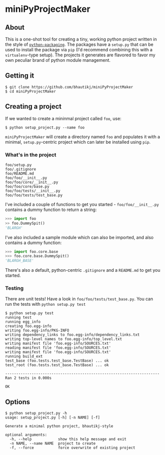 # miniPyProjectMaker

## About
This is a one-shot tool for creating a tiny, working python project written in the style of [`python-packaging`](http://python-packaging.readthedocs.io/en/latest/minimal.html). The packages have a `setup.py` that can be used to install the package via `pip` (I'd recommend combining this with a `virtualenv`-type setup). The projects it generates are flavored to favor my own peculiar brand of python module management.

## Getting it
```console
$ git clone https://github.com/bhautikj/miniPyProjectMaker
$ cd miniPyProjectMaker
```

## Creating a project
If we wanted to create a mininmal project called `foo`, use:
```console
$ python setup_project.py --name foo
```

`miniPyProjectMaker` will create a directory named `foo` and populates it with a minimal, `setup.py`-centric project which can later be installed using `pip`.

### What's in the project
```
foo/setup.py
foo/.gitignore
foo/README.md
foo/foo/__init__.py
foo/foo/core/__init__.py
foo/foo/core/base.py
foo/foo/tests/__init__.py
foo/foo/tests/test_base.py
```

I've included a couple of functions to get you started - `foo/foo/__init__.py` contains a dummy function to return a string:
```python
>>> import foo
>> foo.DummySpit()
'BLARGH'
```

I've also included a sample module which can also be imported, and also contains a dummy function:
```python
>>> import foo.core.base
>>> foo.core.base.DummySpit()
'BLARGH_BASE'
```

There's also a default, python-centric `.gitignore` and a `README.md` to get you started.

### Testing
There are unit tests! Have a look in `foo/foo/tests/test_base.py`. You can run the tests with `python setup.py test`

```console
$ python setup.py test
running test
running egg_info
creating foo.egg-info
writing foo.egg-info/PKG-INFO
writing dependency_links to foo.egg-info/dependency_links.txt
writing top-level names to foo.egg-info/top_level.txt
writing manifest file 'foo.egg-info/SOURCES.txt'
reading manifest file 'foo.egg-info/SOURCES.txt'
writing manifest file 'foo.egg-info/SOURCES.txt'
running build_ext
test_base (foo.tests.test_base.TestBase) ... ok
test_root (foo.tests.test_base.TestBase) ... ok

----------------------------------------------------------------------
Ran 2 tests in 0.000s

OK
```

## Options
```console
$ python setup_project.py -h
usage: setup_project.py [-h] [-n NAME] [-f]

Generate a minimal python project, bhautikj-style

optional arguments:
  -h, --help            show this help message and exit
  -n NAME, --name NAME  project to create
  -f, --force           force overwrite of existing project
```



